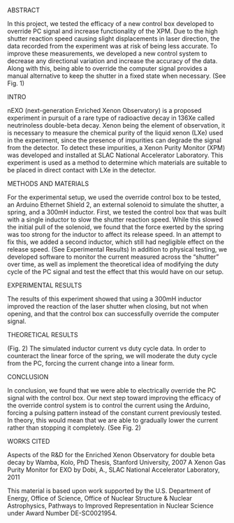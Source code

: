 ABSTRACT
  
   In this project, we tested the efficacy of a new control box developed to override PC signal and increase functionality of the XPM. 
   Due to the high shutter reaction speed causing slight displacements in laser direction, the data recorded from the experiment was at 
   risk of being less accurate. To improve these measurements, we developed a new control system to decrease any directional variation and 
   increase the accuracy of the data. Along with this, being able to override the computer signal provides a manual alternative to keep the 
   shutter in a fixed state when necessary. (See Fig. 1)
       
INTRO

   nEXO (next-generation Enriched Xenon Observatory) is a proposed experiment in pursuit of a rare type of radioactive decay in 136Xe called
   neutrinoless double-beta decay. Xenon being the element of observation, it is necessary to measure the chemical purity of the liquid xenon
   (LXe) used in the experiment, since the presence of impurities can degrade the signal from the detector. To detect these impurities, a Xenon
   Purity Monitor (XPM) was developed and installed at SLAC National Accelerator Laboratory. This experiment is used as a method to determine
   which materials are suitable to be placed in direct contact with LXe in the detector.
   
METHODS AND MATERIALS

  For the experimental setup, we used the override control box to be tested, an Arduino Ethernet Shield 2, an external solenoid to simulate the 
  shutter, a spring, and a 300mH inductor. First, we tested the control box that was built with a single inductor to slow the shutter reaction 
  speed. While this slowed the initial pull of the solenoid, we found that the force exerted by the spring was too strong for the inductor to 
  affect its release speed. In an attempt to fix this, we added a second inductor, which still had negligible effect on the release speed. 
  (See Experimental Results) In addition to physical testing, we developed software to monitor the current measured across the “shutter” over
  time, as well as implement the theoretical idea of modifying the duty cycle of the PC signal and test the effect that this would have on our 
  setup.
  
EXPERIMENTAL RESULTS

  The results of this experiment showed that using a 300mH inductor improved the reaction of the laser shutter when closing, but not when 
  opening, and that the control box can successfully override the computer signal.

THEORETICAL RESULTS

  (Fig. 2) The simulated inductor current vs duty cycle data. In order to counteract the linear force of the spring, we will moderate the
  duty cycle from the PC, forcing the current change into a linear form.
  
CONCLUSION

  In conclusion, we found that we were able to electrically override the PC signal with the control box. Our next step toward improving the 
  efficacy of the override control system is to control the current using the Arduino, forcing a pulsing pattern instead of the constant 
  current previously tested. In theory, this would mean that we are able to gradually lower the current rather than stopping it completely.
  (See Fig. 2)

WORKS CITED

  Aspects of the R&D for the Enriched Xenon Observatory for double beta decay
  by Wamba, Kolo, PhD Thesis, Stanford University, 2007
  A Xenon Gas Purity Monitor for EXO
  by Dobi, A., SLAC National Accelerator Laboratory, 2011
  
  
This material is based upon work supported by the U.S. Department of Energy, Office of Science, Office of Nuclear Structure & Nuclear 
Astrophysics, Pathways to Improved Representation in Nuclear Science under Award Number DE-SC0021954.
